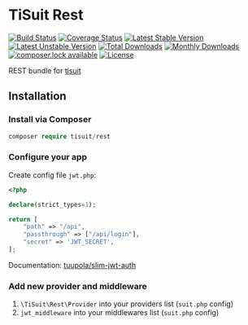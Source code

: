 # TiSuit Rest

[![Build Status](https://travis-ci.org/TiSuit/rest.svg?branch=master)](https://travis-ci.org/TiSuit/rest) [![Coverage Status](https://coveralls.io/repos/TiSuit/rest/badge.svg?branch=master&service=github)](https://coveralls.io/github/TiSuit/rest?branch=master) [![Latest Stable Version](https://poser.pugx.org/tisuit/rest/version)](https://packagist.org/packages/tisuit/rest) [![Latest Unstable Version](https://poser.pugx.org/tisuit/rest/v/unstable)](//packagist.org/packages/tisuit/rest) [![Total Downloads](https://poser.pugx.org/tisuit/rest/downloads)](https://packagist.org/packages/tisuit/rest) [![Monthly Downloads](https://poser.pugx.org/tisuit/rest/d/monthly)](https://packagist.org/packages/tisuit/rest) [![composer.lock available](https://poser.pugx.org/tisuit/rest/composerlock)](https://packagist.org/packages/tisuit/rest) [![License](https://poser.pugx.org/tisuit/rest/license)](https://packagist.org/packages/tisuit/rest)

REST bundle for [tisuit](http://tisuit.titanium.codes)

## Installation

### Install via Composer

```php
composer require tisuit/rest
```

### Configure your app

Create config file `jwt.php`:

```php
<?php

declare(strict_types=1);

return [
	"path" => "/api",
	"passthrough" => ["/api/login"],
	"secret" => 'JWT_SECRET',
];
```

Documentation: [tuupola/slim-jwt-auth](https://github.com/tuupola/slim-jwt-auth/tree/3.x#usage)

### Add new provider and middleware

1. `\TiSuit\Rest\Provider` into your providers list (`suit.php` config)
2. `jwt_middleware` into your middlewares list (`suit.php` config)
